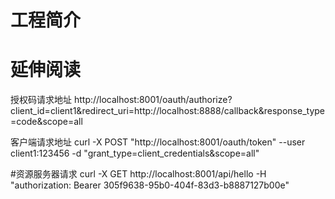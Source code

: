 # 工程简介



# 延伸阅读
授权码请求地址
http://localhost:8001/oauth/authorize?client_id=client1&redirect_uri=http://localhost:8888/callback&response_type=code&scope=all

客户端请求地址
curl -X POST "http://localhost:8001/oauth/token"  --user client1:123456  -d "grant_type=client_credentials&scope=all"

#资源服务器请求
curl -X GET http://localhost:8001/api/hello -H "authorization: Bearer 305f9638-95b0-404f-83d3-b8887127b00e"
